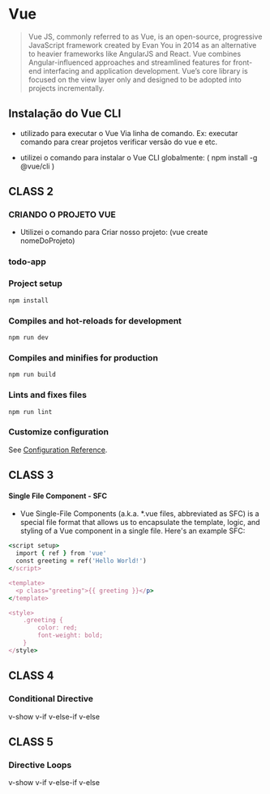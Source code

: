# Vue 

> Vue JS, commonly referred to as Vue, is an open-source, progressive JavaScript framework created by Evan You in 2014 as an alternative to heavier frameworks like AngularJS and React. Vue combines Angular-influenced approaches and streamlined features for front-end interfacing and application development. Vue’s core library is focused on the view layer only and designed to be adopted into projects incrementally.

## Instalação do Vue CLI

- utilizado para executar o Vue Via linha de comando. Ex: executar comando para crear projetos verificar versão do vue e etc.

- utilizei o comando para instalar o Vue CLI globalmente: ( npm install -g @vue/cli )




## CLASS 2 
### CRIANDO O PROJETO VUE 

- Utilizei o comando para Criar nosso projeto: (vue create nomeDoProjeto)
### todo-app

### Project setup
```
npm install
```
### Compiles and hot-reloads for development
```
npm run dev
```
### Compiles and minifies for production
```
npm run build
```
### Lints and fixes files
```
npm run lint
```
### Customize configuration
See [Configuration Reference](https://cli.vuejs.org/config/).

## CLASS 3

#### Single File Component - SFC

- Vue Single-File Components (a.k.a. *.vue files, abbreviated as SFC) is a special file format that allows us to encapsulate the template, logic, and styling of a Vue component in a single file. Here's an example SFC:
   
```ruby
<script setup>
  import { ref } from 'vue'
  const greeting = ref('Hello World!')
</script>

<template>
  <p class="greeting">{{ greeting }}</p>
</template>

<style>
    .greeting {
        color: red;
        font-weight: bold;
    }
</style>
```

## CLASS 4
### Conditional Directive

 v-show
 v-if
 v-else-if
 v-else

## CLASS 5
### Directive Loops

 v-show
 v-if
 v-else-if
 v-else
